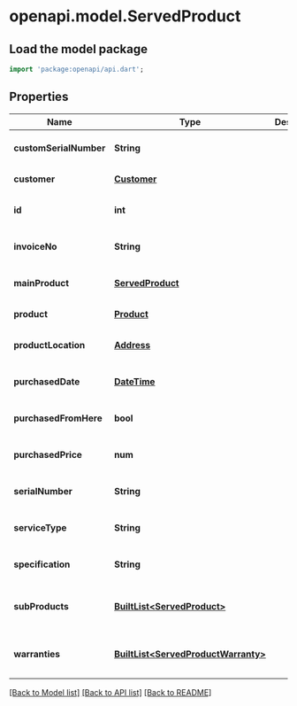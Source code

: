 # openapi.model.ServedProduct

## Load the model package
```dart
import 'package:openapi/api.dart';
```

## Properties
Name | Type | Description | Notes
------------ | ------------- | ------------- | -------------
**customSerialNumber** | **String** |  | [optional] [default to null]
**customer** | [**Customer**](Customer.md) |  | [default to null]
**id** | **int** |  | [optional] [default to null]
**invoiceNo** | **String** |  | [optional] [default to null]
**mainProduct** | [**ServedProduct**](ServedProduct.md) |  | [optional] [default to null]
**product** | [**Product**](Product.md) |  | [default to null]
**productLocation** | [**Address**](Address.md) |  | [optional] [default to null]
**purchasedDate** | [**DateTime**](DateTime.md) |  | [optional] [default to null]
**purchasedFromHere** | **bool** |  | [optional] [default to null]
**purchasedPrice** | **num** |  | [optional] [default to null]
**serialNumber** | **String** |  | [optional] [default to null]
**serviceType** | **String** |  | [optional] [default to null]
**specification** | **String** |  | [optional] [default to null]
**subProducts** | [**BuiltList&lt;ServedProduct&gt;**](ServedProduct.md) |  | [optional] [default to const []]
**warranties** | [**BuiltList&lt;ServedProductWarranty&gt;**](ServedProductWarranty.md) |  | [optional] [default to const []]

[[Back to Model list]](../README.md#documentation-for-models) [[Back to API list]](../README.md#documentation-for-api-endpoints) [[Back to README]](../README.md)


